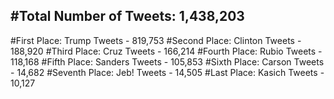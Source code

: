 #Total Number of Tweets: 1,438,203 
---
#First Place: Trump Tweets - 819,753
#Second Place: Clinton Tweets - 188,920
#Third Place: Cruz Tweets - 166,214
#Fourth Place: Rubio Tweets - 118,168
#Fifth Place: Sanders Tweets - 105,853
#Sixth Place: Carson Tweets - 14,682
#Seventh Place: Jeb! Tweets - 14,505
#Last Place: Kasich Tweets - 10,127

